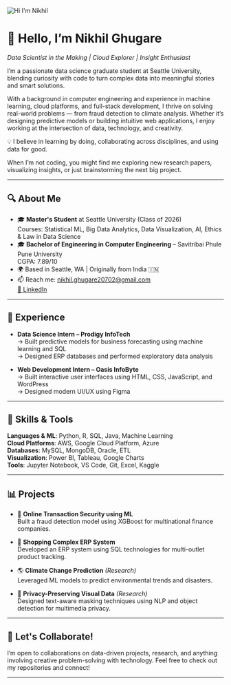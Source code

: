 ![Hi I'm Nikhil](/Users/nikhilghugare/Desktop/SU_Seal.svg)

# 👋 Hello, I’m Nikhil Ghugare  
_Data Scientist in the Making | Cloud Explorer | Insight Enthusiast_

I’m a passionate data science graduate student at Seattle University, blending curiosity with code to turn complex data into meaningful stories and smart solutions.

With a background in computer engineering and experience in machine learning, cloud platforms, and full-stack development, I thrive on solving real-world problems — from fraud detection to climate analysis. Whether it’s designing predictive models or building intuitive web applications, I enjoy working at the intersection of data, technology, and creativity.

💡 I believe in learning by doing, collaborating across disciplines, and using data for good.

When I’m not coding, you might find me exploring new research papers, visualizing insights, or just brainstorming the next big project.

---

## 🔍 About Me

- 🎓 **Master's Student** at Seattle University (Class of 2026)  
  Courses: Statistical ML, Big Data Analytics, Data Visualization, AI, Ethics & Law in Data Science  
- 🎓 **Bachelor of Engineering in Computer Engineering** – Savitribai Phule Pune University  
  CGPA: 7.89/10  
- 🌍 Based in Seattle, WA | Originally from India 🇮🇳  
- 📫 Reach me: [nikhil.ghugare20702@gmail.com](mailto:nikhil.ghugare20702@gmail.com)  
  [🔗 LinkedIn](https://www.linkedin.com/in/nikhil-ghugare-20702ngg/)

---

## 💼 Experience

- **Data Science Intern – Prodigy InfoTech**  
  → Built predictive models for business forecasting using machine learning and SQL  
  → Designed ERP databases and performed exploratory data analysis

- **Web Development Intern – Oasis InfoByte**  
  → Built interactive user interfaces using HTML, CSS, JavaScript, and WordPress  
  → Designed modern UI/UX using Figma

---

## 🧠 Skills & Tools

**Languages & ML**: Python, R, SQL, Java, Machine Learning  
**Cloud Platforms**: AWS, Google Cloud Platform, Azure  
**Databases**: MySQL, MongoDB, Oracle, ETL  
**Visualization**: Power BI, Tableau, Google Charts  
**Tools**: Jupyter Notebook, VS Code, Git, Excel, Kaggle

---

## 📊 Projects

- 🔐 **Online Transaction Security using ML**  
  Built a fraud detection model using XGBoost for multinational finance companies.

- 🏬 **Shopping Complex ERP System**  
  Developed an ERP system using SQL technologies for multi-outlet product tracking.

- 🌎 **Climate Change Prediction** *(Research)*  
  Leveraged ML models to predict environmental trends and disasters.

- 🤖 **Privacy-Preserving Visual Data** *(Research)*  
  Designed text-aware masking techniques using NLP and object detection for multimedia privacy.

---

## 🚀 Let's Collaborate!

I’m open to collaborations on data-driven projects, research, and anything involving creative problem-solving with technology. Feel free to check out my repositories and connect!

---
